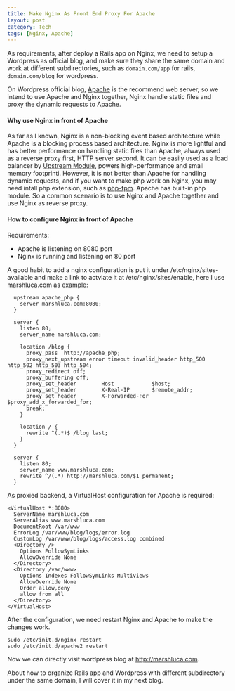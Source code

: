```yaml
---
title: Make Nginx As Front End Proxy For Apache
layout: post
category: Tech
tags: [Nginx, Apache]
---
```



As requirements, after deploy a Rails app on Nginx, we need to setup a Wordpress
as official blog, and make sure they share the same domain and work at different
subdirectories, such as `domain.com/app` for rails, `domain.com/blog` for wordpress.

On Wordpress official blog, [Apache](http://httpd.apache.org/) is the recommend web server, so we
intend to use Apache and Nginx together, Nginx handle static files and 
proxy the dynamic requests to Apache.


#### Why use Nginx in front of Apache

As far as I known, Nginx is a non-blocking event based architecture while Apache is a blocking process based architecture. Nginx is more lightful and has better performance on handling static files than Apache, always used as a reverse proxy first, HTTP server second. It can be easily used as a load balancer by [Upstream Module](http://wiki.nginx.org/HttpUpstreamModule), powers high-performance and small memory footprinti. However, it is not better than Apache for handling dynamic requests, and if you want to make php work on Nginx, you may need intall php extension, such as [php-fpm](http://php-fpm.org/). Apache has built-in php module. So a common scenario is to use Nginx and Apache together and use Nginx as reverse proxy.

#### How to configure Nginx in front of Apache

Requirements:

- Apache is listening on 8080 port
- Nginx is running and listening on 80 port

A good habit to add a nginx configuration is put it under /etc/nginx/sites-available and make a link to actviate it at /etc/nginx/sites/enable, here I use marshluca.com as example:

      upstream apache_php {
        server marshluca.com:8080;
      }

      server {
        listen 80;
        server_name marshluca.com;

        location /blog {
          proxy_pass  http://apache_php;
          proxy_next_upstream error timeout invalid_header http_500 http_502 http_503 http_504;
          proxy_redirect off;
          proxy_buffering off;
          proxy_set_header        Host            $host;
          proxy_set_header        X-Real-IP       $remote_addr;
          proxy_set_header        X-Forwarded-For $proxy_add_x_forwarded_for;
          break;
        }

        location / {
          rewrite ^(.*)$ /blog last;
        }
      }

      server {
        listen 80;
        server_name www.marshluca.com;
        rewrite ^/(.*) http://marshluca.com/$1 permanent;
      }

As proxied backend, a VirtualHost configuration for Apache is required:

    <VirtualHost *:8080>
      ServerName marshluca.com
      ServerAlias www.marshluca.com
      DocumentRoot /var/www
      ErrorLog /var/www/blog/logs/error.log
      CustomLog /var/www/blog/logs/access.log combined
      <Directory />
        Options FollowSymLinks
        AllowOverride None
      </Directory>
      <Directory /var/www>
        Options Indexes FollowSymLinks MultiViews
        AllowOverride None
        Order allow,deny
        allow from all
      </Directory>
    </VirtualHost>

After the configuration, we need restart Nginx and Apache to make the changes work.

    sudo /etc/init.d/nginx restart
    sudo /etc/init.d/apache2 restart

Now we can directly visit wordpress blog at http://marshluca.com.


About how to organize Rails app and Wordpress with different subdirectory under the same domain, I will cover it in my next blog.

